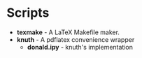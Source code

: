 # Scripts #

- **texmake** - A LaTeX Makefile maker.
- **knuth** - A pdflatex convenience wrapper
    - **donald.ipy** - knuth's implementation 
